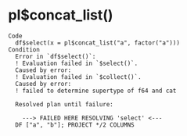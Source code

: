 # pl$concat_list()

    Code
      df$select(x = pl$concat_list("a", factor("a")))
    Condition
      Error in `df$select()`:
      ! Evaluation failed in `$select()`.
      Caused by error:
      ! Evaluation failed in `$collect()`.
      Caused by error:
      ! failed to determine supertype of f64 and cat
      
      Resolved plan until failure:
      
      	---> FAILED HERE RESOLVING 'select' <---
      DF ["a", "b"]; PROJECT */2 COLUMNS

